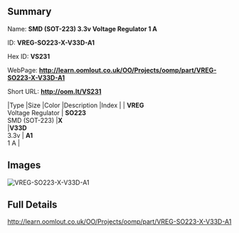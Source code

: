 

## Summary
 
Name: __SMD (SOT-223) 3.3v Voltage Regulator 1 A__

ID: __VREG-SO223-X-V33D-A1__

Hex ID: __VS231__

WebPage: __http://learn.oomlout.co.uk/OO/Projects/oomp/part/VREG-SO223-X-V33D-A1__

Short URL: __http://oom.lt/VS231__


|Type   |Size   |Color   |Description   |Index   |
| __VREG__ <br>Voltage Regulator  | __SO223__<br>SMD (SOT-223)   |__X__<br>    |__V33D__<br>3.3v    | __A1__<br> 1 A |


## Images
![VREG-SO223-X-V33D-A1](http://oomlout.com/oomp-gen/parts/VREG-SO223-X-V33D-A1/VREG-SO223-X-V33D-A1_420.jpg)

## Full Details

 http://learn.oomlout.co.uk/OO/Projects/oomp/part/VREG-SO223-X-V33D-A1

